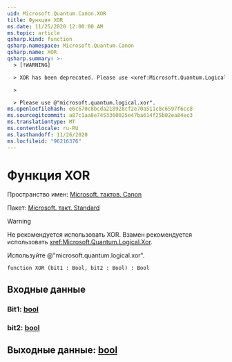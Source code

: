 ```yaml
---
uid: Microsoft.Quantum.Canon.XOR
title: Функция XOR
ms.date: 11/25/2020 12:00:00 AM
ms.topic: article
qsharp.kind: function
qsharp.namespace: Microsoft.Quantum.Canon
qsharp.name: XOR
qsharp.summary: >-
  > [!WARNING]

  > XOR has been deprecated. Please use <xref:Microsoft.Quantum.Logical.Xor> instead.

  >

  > Please use @"microsoft.quantum.logical.xor".
ms.openlocfilehash: e6c670c8bcda218928cf2e70a511c8c6597f6cc8
ms.sourcegitcommit: a87c1aa8e7453360025e47ba614f25b02ea84ec3
ms.translationtype: MT
ms.contentlocale: ru-RU
ms.lasthandoff: 11/26/2020
ms.locfileid: "96216376"
---
```

# <a name="xor-function"></a>Функция XOR

Пространство имен: [Microsoft. тактов. Canon](xref:Microsoft.Quantum.Canon)

Пакет: [Microsoft. такт. Standard](https://nuget.org/packages/Microsoft.Quantum.Standard)


> [!WARNING]
> Не рекомендуется использовать XOR. Взамен рекомендуется использовать <xref:Microsoft.Quantum.Logical.Xor>.
>
> Используйте @"microsoft.quantum.logical.xor".



```qsharp
function XOR (bit1 : Bool, bit2 : Bool) : Bool
```


## <a name="input"></a>Входные данные

### <a name="bit1--bool"></a>Bit1: [bool](xref:microsoft.quantum.lang-ref.bool)




### <a name="bit2--bool"></a>bit2: [bool](xref:microsoft.quantum.lang-ref.bool)





## <a name="output--bool"></a>Выходные данные: [bool](xref:microsoft.quantum.lang-ref.bool)


